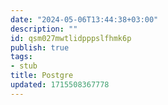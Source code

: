 ```yaml
---
date: "2024-05-06T13:44:38+03:00"
description: ""
id: qsm027mwtlidpppslfhmk6p
publish: true
tags:
- stub
title: Postgre
updated: 1715508367778
---
```

